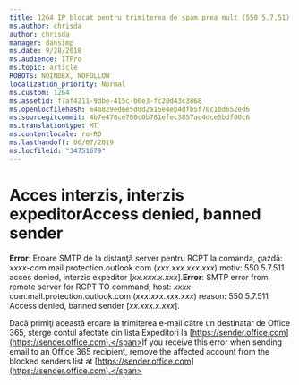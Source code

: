 ```yaml
---
title: 1264 IP blocat pentru trimiterea de spam prea mult (550 5.7.51)
ms.author: chrisda
author: chrisda
manager: dansimp
ms.date: 9/28/2018
ms.audience: ITPro
ms.topic: article
ROBOTS: NOINDEX, NOFOLLOW
localization_priority: Normal
ms.custom: 1264
ms.assetid: f7af4211-9dbe-415c-b0e3-fc20d43c3868
ms.openlocfilehash: 64a829ed6e5d0d2a15e4eb4dfb5f70c1bd652ed6
ms.sourcegitcommit: 4b7e478ce700c0b781efec3857ac4dce5bdf00c6
ms.translationtype: MT
ms.contentlocale: ro-RO
ms.lasthandoff: 06/07/2019
ms.locfileid: "34751679"
---
```

# <a name="access-denied-banned-sender"></a><span data-ttu-id="0d7e6-102">Acces interzis, interzis expeditor</span><span class="sxs-lookup"><span data-stu-id="0d7e6-102">Access denied, banned sender</span></span>

 <span data-ttu-id="0d7e6-103">**Error**: Eroare SMTP de la distanţă server pentru RCPT la comanda, gazdă: *xxxx*-com.mail.protection.outlook.com (*xxx.xxx.xxx.xxx*) motiv: 550 5.7.511 acces denied, interzis expeditor [*xx.xxx.x.xxx*].</span><span class="sxs-lookup"><span data-stu-id="0d7e6-103">**Error**: SMTP error from remote server for RCPT TO command, host: *xxxx*-com.mail.protection.outlook.com (*xxx.xxx.xxx.xxx*) reason: 550 5.7.511 Access denied, banned sender [*xx.xxx.x.xxx*].</span></span> 

<span data-ttu-id="0d7e6-104">Dacă primiţi această eroare la trimiterea e-mail către un destinatar de Office 365, sterge contul afectate din lista Expeditori la [https://sender.office.com](https://sender.office.com).</span><span class="sxs-lookup"><span data-stu-id="0d7e6-104">If you receive this error when sending email to an Office 365 recipient, remove the affected account from the blocked senders list at [https://sender.office.com](https://sender.office.com).</span></span>
